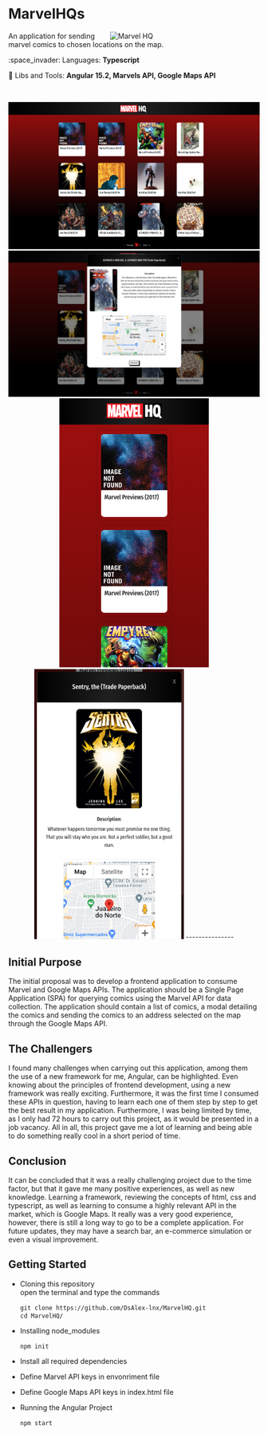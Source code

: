 # MarvelHQs

<img src="https://upload.wikimedia.org/wikipedia/commons/7/76/Marvel_HQ_logo.svg" min-width="300px" max-width="300px" width="300px" align="right" alt="Marvel HQ">

<p align="left"> 
   An application for sending marvel comics to chosen locations on the map.
</p>

<p align="left">
  :space_invader: Languages: <strong>Typescript</strong>
</p>

<p align="left">
  💼 Libs and Tools: <strong>Angular 15.2, Marvels API, Google Maps API</strong>
</p>
</br>  
<p align="center">

<img src="https://github.com/DsAlex-lnx/MarvelHQ/blob/master/src/assets/to_readme/inital_page.png" min-width="300px" max-width="500px" width="600px">

<img src="https://github.com/DsAlex-lnx/MarvelHQ/blob/master/src/assets/to_readme/modal_card.png" min-width="300px" max-width="500px" width="600px">

<img src="https://github.com/DsAlex-lnx/MarvelHQ/blob/master/src/assets/to_readme/mobile_page.png" min-width="300px" max-width="500px" width="300px">

<img src="https://github.com/DsAlex-lnx/MarvelHQ/blob/master/src/assets/to_readme/mobile_card.png" min-width="300px" max-width="500px" width="300px">
---------------

Initial Purpose
---------------
   The initial proposal was to develop a frontend application to consume Marvel and Google Maps APIs.
The application should be a Single Page Application (SPA) for querying comics using the Marvel API for data collection.
The application should contain a list of comics, a modal detailing the comics and sending the comics to an address selected on the map through the Google Maps API.

The Challengers  
---------------
   I found many challenges when carrying out this application, among them the use of a new framework for me, Angular, can be highlighted. Even knowing about the principles of frontend development, using a new framework was really exciting. Furthermore, it was the first time I consumed these APIs in question, having to learn each one of them step by step to get the best result in my application. Furthermore, I was being limited by time, as I only had 72 hours to carry out this project, as it would be presented in a job vacancy. All in all, this project gave me a lot of learning and being able to do something really cool in a short period of time.

Conclusion
----------
      
It can be concluded that it was a really challenging project due to the time factor, but that it gave me many positive experiences, as well as new knowledge. Learning a framework, reviewing the concepts of html, css and typescript, as well as learning to consume a highly relevant API in the market, which is Google Maps. It really was a very good experience, however, there is still a long way to go to be a complete application. For future updates, they may have a search bar, an e-commerce simulation or even a visual improvement.

Getting Started
---------------
- Cloning this repository    
   open the terminal and type the commands

      git clone https://github.com/DsAlex-lnx/MarvelHQ.git
      cd MarvelHQ/

- Installing node_modules
   
      npm init

- Install all required dependencies

- Define Marvel API keys in envonriment file

- Define Google Maps API keys in index.html file

- Running the Angular Project
 
      npm start

